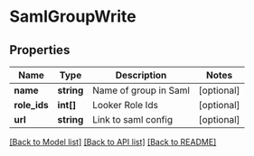 # SamlGroupWrite

## Properties
Name | Type | Description | Notes
------------ | ------------- | ------------- | -------------
**name** | **string** | Name of group in Saml | [optional] 
**role_ids** | **int[]** | Looker Role Ids | [optional] 
**url** | **string** | Link to saml config | [optional] 

[[Back to Model list]](../README.md#documentation-for-models) [[Back to API list]](../README.md#documentation-for-api-endpoints) [[Back to README]](../README.md)


